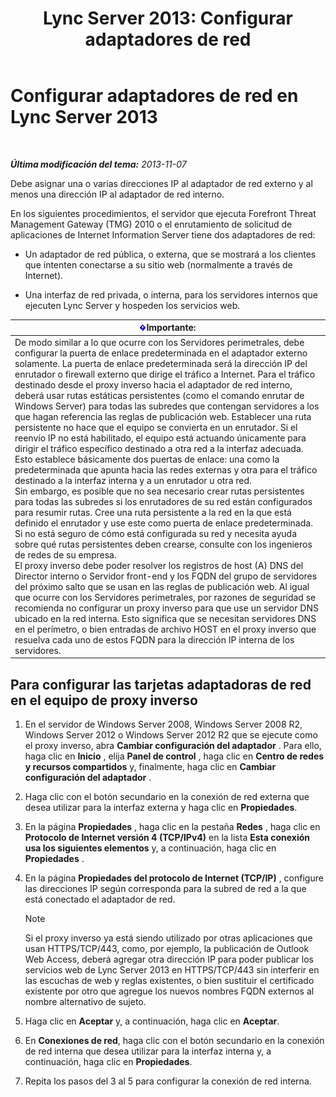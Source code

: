 ﻿---
title: 'Lync Server 2013: Configurar adaptadores de red'
TOCTitle: Configurar adaptadores de red
ms:assetid: 6519ed80-020f-47a3-851c-03dea5eac5d9
ms:mtpsurl: https://technet.microsoft.com/es-es/library/Gg429707(v=OCS.15)
ms:contentKeyID: 48275507
ms.date: 01/07/2017
mtps_version: v=OCS.15
ms.translationtype: HT
---

# Configurar adaptadores de red en Lync Server 2013

 

_**Última modificación del tema:** 2013-11-07_

Debe asignar una o varias direcciones IP al adaptador de red externo y al menos una dirección IP al adaptador de red interno.

En los siguientes procedimientos, el servidor que ejecuta Forefront Threat Management Gateway (TMG) 2010 o el enrutamiento de solicitud de aplicaciones de Internet Information Server tiene dos adaptadores de red:

  - Un adaptador de red pública, o externa, que se mostrará a los clientes que intenten conectarse a su sitio web (normalmente a través de Internet).

  - Una interfaz de red privada, o interna, para los servidores internos que ejecuten Lync Server y hospeden los servicios web.

<table>
<thead>
<tr class="header">
<th><img src="images/Gg425917.important(OCS.15).gif" title="important" alt="important" />Importante:</th>
</tr>
</thead>
<tbody>
<tr class="odd">
<td>De modo similar a lo que ocurre con los Servidores perimetrales, debe configurar la puerta de enlace predeterminada en el adaptador externo solamente. La puerta de enlace predeterminada será la dirección IP del enrutador o firewall externo que dirige el tráfico a Internet. Para el tráfico destinado desde el proxy inverso hacia el adaptador de red interno, deberá usar rutas estáticas persistentes (como el comando enrutar de Windows Server) para todas las subredes que contengan servidores a los que hagan referencia las reglas de publicación web. Establecer una ruta persistente no hace que el equipo se convierta en un enrutador. Si el reenvío IP no está habilitado, el equipo está actuando únicamente para dirigir el tráfico específico destinado a otra red a la interfaz adecuada. Esto establece básicamente dos puertas de enlace: una como la predeterminada que apunta hacia las redes externas y otra para el tráfico destinado a la interfaz interna y a un enrutador u otra red.<br />
Sin embargo, es posible que no sea necesario crear rutas persistentes para todas las subredes si los enrutadores de su red están configurados para resumir rutas. Cree una ruta persistente a la red en la que está definido el enrutador y use este como puerta de enlace predeterminada. Si no está seguro de cómo está configurada su red y necesita ayuda sobre qué rutas persistentes deben crearse, consulte con los ingenieros de redes de su empresa.<br />
El proxy inverso debe poder resolver los registros de host (A) DNS del Director interno o Servidor front-end y los FQDN del grupo de servidores del próximo salto que se usan en las reglas de publicación web. Al igual que ocurre con los Servidores perimetrales, por razones de seguridad se recomienda no configurar un proxy inverso para que use un servidor DNS ubicado en la red interna. Esto significa que se necesitan servidores DNS en el perímetro, o bien entradas de archivo HOST en el proxy inverso que resuelva cada uno de estos FQDN para la dirección IP interna de los servidores.</td>
</tr>
</tbody>
</table>


## Para configurar las tarjetas adaptadoras de red en el equipo de proxy inverso

1.  En el servidor de Windows Server 2008, Windows Server 2008 R2, Windows Server 2012 o Windows Server 2012 R2 que se ejecute como el proxy inverso, abra **Cambiar configuración del adaptador** . Para ello, haga clic en **Inicio** , elija **Panel de control** , haga clic en **Centro de redes y recursos compartidos** y, finalmente, haga clic en **Cambiar configuración del adaptador** .

2.  Haga clic con el botón secundario en la conexión de red externa que desea utilizar para la interfaz externa y haga clic en **Propiedades**.

3.  En la página **Propiedades** , haga clic en la pestaña **Redes** , haga clic en **Protocolo de Internet versión 4 (TCP/IPv4)** en la lista **Esta conexión usa los siguientes elementos** y, a continuación, haga clic en **Propiedades** .

4.  En la página **Propiedades del protocolo de Internet (TCP/IP)** , configure las direcciones IP según corresponda para la subred de red a la que está conectado el adaptador de red.
    

    > [!NOTE]
    > Si el proxy inverso ya está siendo utilizado por otras aplicaciones que usan HTTPS/TCP/443, como, por ejemplo, la publicación de Outlook Web Access, deberá agregar otra dirección IP para poder publicar los servicios web de Lync Server 2013 en HTTPS/TCP/443 sin interferir en las escuchas de web y reglas existentes, o bien sustituir el certificado existente por otro que agregue los nuevos nombres FQDN externos al nombre alternativo de sujeto.



5.  Haga clic en **Aceptar** y, a continuación, haga clic en **Aceptar**.

6.  En **Conexiones de red**, haga clic con el botón secundario en la conexión de red interna que desea utilizar para la interfaz interna y, a continuación, haga clic en **Propiedades**.

7.  Repita los pasos del 3 al 5 para configurar la conexión de red interna.


